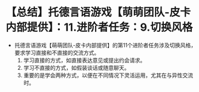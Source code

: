 # 【总结】托德言语游戏【萌萌团队-皮卡内部提供】：11.进阶者任务：9.切换风格

-   托德言语游戏【萌萌团队-皮卡内部提供】的第11个进阶者任务涉及切换风格，要求学习直接和不直接的交流方式。
    1.  学习直接的方式，如直接表达意见或提出约会请求。
    2.  学习不直接的方式，如假装谈话或随意聊天。
    3.  重要的是学会两种方式，以便在不同情况下灵活运用，尤其在与异性交流时。